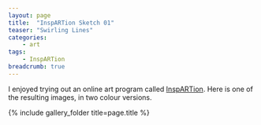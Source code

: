 ```yaml
---
layout: page
title:  "InspARTion Sketch 01"
teaser: "Swirling Lines"
categories:
    - art
tags:
    - InspARTion
breadcrumb: true
---
```


I enjoyed trying out an online art program
called [InspARTion](http://intelloware.com/art/).
Here is one of the resulting images, in two
colour versions.

{% include gallery_folder title=page.title %}


